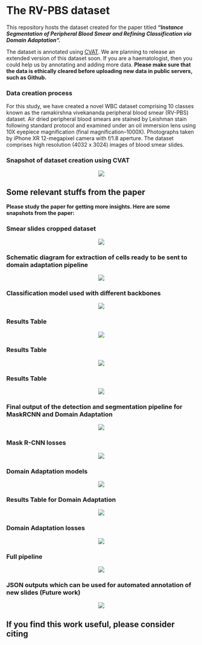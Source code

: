 # The RV-PBS dataset

This repository hosts the dataset created for the paper titled ***“Instance Segmentation of Peripheral Blood Smear and Refining Classification via Domain Adaptation“.***

The dataset is annotated using [CVAT](https://github.com/openvinotoolkit/cvat). We are planning to release an extended version of this dataset soon. If you are a haematologist, then you could help us by annotating and adding more data. **Please make sure that the data is ethically cleared before uploading new data in public servers, such as Github.**

### Data creation process

For this study, we have created a novel WBC dataset comprising 10 classes known as the ramakirshna vivekananda peripheral blood smear (RV-PBS) dataset. Air dried peripheral blood smears are stained by Leishman stain following standard protocol and examined under an oil immersion lens using 10X eyepiece magnification (final magnification–1000X). Photographs taken by iPhone XR 12-megapixel camera with f/1.8 aperture. The dataset comprises high resolution (4032 x 3024) images of blood smear slides.

### Snapshot of dataset creation using CVAT 

<center>
  <img src="https://github.com/Jimut123/RV-PBS/blob/main/assets/cvat_mask_basophil.png">
</center>

## Some relevant stuffs from the paper

**Please study the paper for getting more insights. Here are some snapshots from the paper:**

### Smear slides cropped dataset

<center>
  <img src="https://github.com/Jimut123/RV-PBS/blob/main/assets/1_Smear_Slides_8_cropped.png">
</center>

### Schematic diagram for extraction of cells ready to be sent to domain adaptation pipeline

<center>
  <img src="https://github.com/Jimut123/RV-PBS/blob/main/assets/2_1_Pipeline_general.png">
</center>

### Classification model used with different backbones

<center>
  <img src="https://github.com/Jimut123/RV-PBS/blob/main/assets/2_2_Classification_pipeline.png">
</center>

### Results Table

<center>
  <img src="https://github.com/Jimut123/RV-PBS/blob/main/assets/3_8_common_classes_results.png">
</center>

### Results Table

<center>
  <img src="https://github.com/Jimut123/RV-PBS/blob/main/assets/4_pretrained_pipeline.png">
</center>

### Results Table

<center>
  <img src="https://github.com/Jimut123/RV-PBS/blob/main/assets/5_1_Smear_Slides_8_pretrained.png">
</center>

### Final output of the detection and segmentation pipeline for MaskRCNN and Domain Adaptation

<center>
  <img src="https://github.com/Jimut123/RV-PBS/blob/main/assets/5_2_MaskRCNN_DA.png">
</center>

### Mask R-CNN losses

<center>
  <img src="https://github.com/Jimut123/RV-PBS/blob/main/assets/5_3_MaskRCNN_losses.png">
</center>

### Domain Adaptation models

<center>
  <img src="https://github.com/Jimut123/RV-PBS/blob/main/assets/6_DA_model.png">
</center>

### Results Table for Domain Adaptation

<center>
  <img src="https://github.com/Jimut123/RV-PBS/blob/main/assets/7_DA_results.png">
</center>

### Domain Adaptation losses

<center>
  <img src="https://github.com/Jimut123/RV-PBS/blob/main/assets/8_DA_metrics.png">
</center>

### Full pipeline

<center>
  <img src="https://github.com/Jimut123/RV-PBS/blob/main/assets/9_DA_pipeline.png">
</center>

### JSON outputs which can be used for automated annotation of new slides (Future work)

<center>
  <img src="https://github.com/Jimut123/RV-PBS/blob/main/assets/10_json_outputs.png">
</center>


## If you find this work useful, please consider citing

```

```
